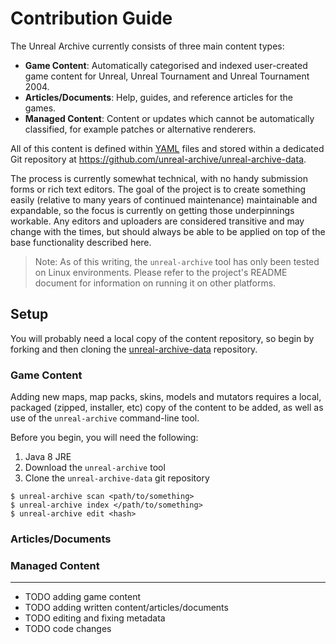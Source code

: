 # Contribution Guide

The Unreal Archive currently consists of three main content types:

- **Game Content**: Automatically categorised and indexed user-created game content for Unreal, Unreal Tournament and Unreal Tournament 2004. 
- **Articles/Documents**: Help, guides, and reference articles for the games.
- **Managed Content**: Content or updates which cannot be automatically classified, for example patches or alternative renderers.

All of this content is defined within [YAML](https://en.wikipedia.org/wiki/YAML) files and stored within a dedicated Git repository at
https://github.com/unreal-archive/unreal-archive-data.

The process is currently somewhat technical, with no handy submission forms or
rich text editors. The goal of the project is to create something easily
(relative to many years of continued maintenance) maintainable and expandable,
so the focus is currently on getting those underpinnings workable. Any editors
and uploaders are considered transitive and may change with the times, but 
should always be able to be applied on top of the base functionality described
here.  

> Note: As of this writing, the `unreal-archive` tool has only been tested on 
> Linux environments. Please refer to the project's README document for 
> information on running it on other platforms.

## Setup

You will probably need a local copy of the content repository, so begin by
forking and then cloning the 
[unreal-archive-data](https://github.com/unreal-archive/unreal-archive-data)
repository.


### Game Content

Adding new maps, map packs, skins, models and mutators requires a local,
packaged (zipped, installer, etc) copy of the content to be added, as well as
use of the `unreal-archive` command-line tool.

Before you begin, you will need the following:

1. Java 8 JRE
2. Download the `unreal-archive` tool
3. Clone the `unreal-archive-data` git repository
 

```
$ unreal-archive scan <path/to/something>
$ unreal-archive index </path/to/something>
$ unreal-archive edit <hash>
```

### Articles/Documents



### Managed Content



----

- TODO adding game content
- TODO adding written content/articles/documents
- TODO editing and fixing metadata
- TODO code changes